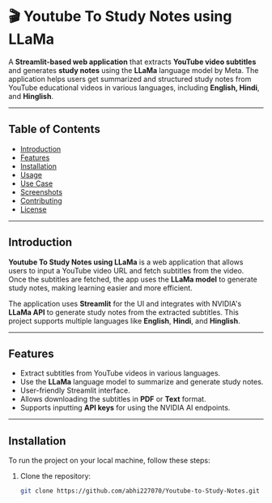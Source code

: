 # 🎬 **Youtube To Study Notes using LLaMa**

A **Streamlit-based web application** that extracts **YouTube video subtitles** and generates **study notes** using the **LLaMa** language model by Meta. The application helps users get summarized and structured study notes from YouTube educational videos in various languages, including **English, Hindi**, and **Hinglish**.

---

## Table of Contents
- [Introduction](#introduction)
- [Features](#features)
- [Installation](#installation)
- [Usage](#usage)
- [Use Case](#use-case)
- [Screenshots](#screenshots)
- [Contributing](#contributing)
- [License](#license)

---

## Introduction

**Youtube To Study Notes using LLaMa** is a web application that allows users to input a YouTube video URL and fetch subtitles from the video. Once the subtitles are fetched, the app uses the **LLaMa model** to generate study notes, making learning easier and more efficient.

The application uses **Streamlit** for the UI and integrates with NVIDIA's **LLaMa API** to generate study notes from the extracted subtitles. This project supports multiple languages like **English**, **Hindi**, and **Hinglish**.

---

## Features
- Extract subtitles from YouTube videos in various languages.
- Use the **LLaMa** language model to summarize and generate study notes.
- User-friendly Streamlit interface.
- Allows downloading the subtitles in **PDF** or **Text** format.
- Supports inputting **API keys** for using the NVIDIA AI endpoints.

---

## Installation

To run the project on your local machine, follow these steps:

1. Clone the repository:
   ```bash
   git clone https://github.com/abhi227070/Youtube-to-Study-Notes.git
